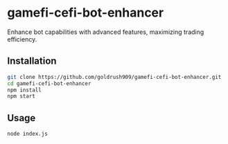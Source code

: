 # gamefi-cefi-bot-enhancer

Enhance bot capabilities with advanced features, maximizing trading efficiency.

## Installation

```bash
git clone https://github.com/goldrush909/gamefi-cefi-bot-enhancer.git
cd gamefi-cefi-bot-enhancer
npm install
npm start
```

## Usage
```bash
node index.js
```
